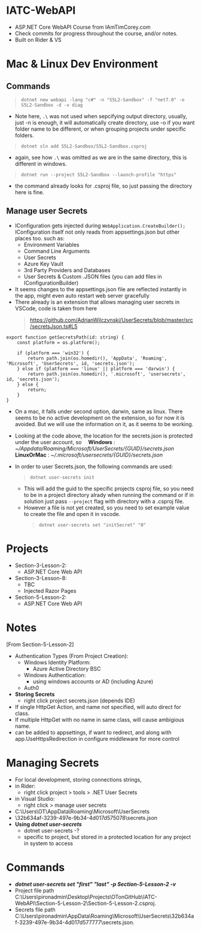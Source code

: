 # IATC-WebAPI

- ASP.NET Core WebAPI Course from IAmTimCorey.com </br>
- Check commits for progress throughout the course, and/or notes. </br>
- Built on Rider & VS

# Mac & Linux Dev Environment

## Commands

> `dotnet new webapi -lang "c#" -n "S5L2-Sandbox" -f "net7.0" -o S5L2-Sandbox -d -v diag`

- Note here, `.\` was not used when sepcifying output directory, usually, just -n is enough,
  it will automatically create directory, use -o if you want folder name to be different,
  or when grouping projects under specific folders.

> `dotnet sln add S5L2-Sandbox/S5L2-Sandbox.csproj`

- again, see how `.\` was omitted as we are in the same directory, this is different in windows.

> `dotnet run --project S5L2-Sandbox --launch-profile "https"`

- the command already looks for .csproj file, so just passing the directory here is fine.

## Manage user Secrets

- IConfiguration gets injected during `WebApplication.CreateBuilder();`
  IConfiguration itself not only reads from appsettings.json but other places too.
  such as:
  - Environment Variables
  - Command Line Arguments
  - User Secrets
  - Azure Key Vault
  - 3rd Party Providers and Databases
  - User Secrets & Custom .JSON files (you can add files in IConfigurationBuilder)
- It seems changes to the appsettings.json file are reflected instantly in the app, might even auto restart web server gracefully
- There already is an extension that allows managing user secrets in VSCode,
  code is taken from here
  > https://github.com/AdrianWilczynski/UserSecrets/blob/master/src/secretsJson.ts#L5

```
export function getSecretsPath(id: string) {
    const platform = os.platform();

    if (platform === 'win32') {
        return path.join(os.homedir(), 'AppData', 'Roaming', 'Microsoft', 'UserSecrets', id, 'secrets.json');
    } else if (platform === 'linux' || platform === 'darwin') {
        return path.join(os.homedir(), '.microsoft', 'usersecrets', id, 'secrets.json');
    } else {
        return;
    }
}
```

- On a mac, it falls under second option, darwin, same as linux. There seems to be no active development on the extension, so for now
  it is avoided. But we will use the information on it, as it seems to be working.
- Looking at the code above, the location for the secrets.json is protected under the user account, so
  &emsp;**Windows** : _~/Appdata/Roaming/Microsoft/UserSecrets/{GUID}/secrets.json_
  &emsp;**LinuxOrMac** : _~/.microsoft/usersecrets/{GUID}/secrets.json_

- In order to user Secrets.json, the following commands are used:
  > `dotnet user-secrets init`
  - This will add the guid to the specific projects csproj file, so you need to be in a project directory
    alrady when running the command or if in solution just pass `--project` flag with directory with a .csproj file.
  - However a file is not yet created, so you need to set example value to create the file and open it in vscode.
    > `dotnet user-secrets set "initSecret" "0"`

# Projects

- Section-3-Lesson-2:
  - ASP.NET Core Web API
- Section-3-Lesson-8:
  - TBC
  - Injected Razor Pages
- Section-5-Lesson-2:
  - ASP.NET Core Web API

# Notes

[From Section-5-Lesson-2]

- Authentication Types (From Project Creation):
  - Windows Identity Platform:
    - Azure Active Directory BSC
  - Windows Authentication:
    - using windows accounts or AD (including Azure)
  - Auth0
- <strong>Storing Secrets</strong>
  - right click project secrets.json (depends IDE)
- If single HttpGet Action, and name not specified, will auto direct for class.
- If multiple HttpGet with no name in same class, will cause ambigious name.
- <HttpsRedirection> can be added to appsettings, if want to redirect, and along with app.UseHttpsRedirection in configure middleware for more control

# Managing Secrets

- For local development, storing connections strings,
- in Rider:
  - right click project > tools > .NET User Secrets
- in Visual Studio:
  - right click > manage user secrets
- C:\Users\OT\AppData\Roaming\Microsoft\UserSecrets
- \32b634af-3239-497e-9b34-4d017d575078\secrets.json
- <strong>Using <em>dotnet user-secrets</em></strong>
  - dotnet user-secrets -?
  - specific to project, but stored in a protected location for any project in system to access

# Commands

- <strong><em>dotnet user-secrets set "first" "last" -p Section-5-Lesson-2 -v</em></strong>
- Project file path C:\Users\pironadmin\Desktop\Projects\OTonGitHub\IATC-WebAPI\Section-5-Lesson-2\Section-5-Lesson-2.csproj.
- Secrets file path C:\Users\pironadmin\AppData\Roaming\Microsoft\UserSecrets\32b634af-3239-497e-9b34-4d017d577777\secrets.json.
